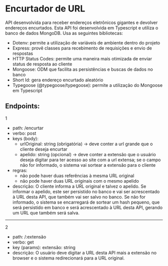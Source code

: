 # Encurtador de URL

API desenvolvida para receber endereços eletrônicos gigantes e devolver endereços encurtados.
Esta API foi desenvolvida em Typescript e utiliza o banco de dados MongoDB.
Usa as seguintes bibliotecas:
  * Dotenv: permite a utilização de variáveis de ambiente dentro do projeto
  * Express: provê classes para recebimento de requisições e envio de respostas
  * HTTP Status Codes: permite uma maneira mais otimizada de enviar status de resposta ao cliente
  * Mongoose: ODM que facilita as persistências e buscas de dados no banco
  * Short Id: gera endereço encurtado aleatório
  * Typegoose (@typegoose/typegoose): permite a utilização do Mongoose em Typescript<br>

## Endpoints:

1
  * path: /encurtar
  * verbo: post
  * keys (body):
    * urlOriginal: string (obrigatória) -> deve conter a url grande que o cliente deseja encurtar
    * apelido: string (opcional) -> deve conter a extensão que o usuário deseja digitar para ter acesso ao site com a url extensa; se o campo não for informado, o sistema vai sortear a extensão para o cliente
  * regras:
    * não pode haver duas referências à mesma URL original
    * não pode haver duas URL originais com o mesmo apelido
  * descrição: O cliente informa a URL original e talvez o apelido. Se informar o apelido, este ser persistido no banco e vai ser acrescentado à URL desta API, que também vai ser salvo no banco. Se não for informado, o sistema se encarregará de sortear um hash pequeno, que será persistido em banco e será acrescentado à URL desta API, gerando um URL que também será salva.

  <hr>

2
  * path: /:extensão
  * verbo: get
  * key (params): extensão: string
  * descrição: O usuário deve digitar a URL desta API mais a extensão no browser e o sistema redirecionará para a URL original.
